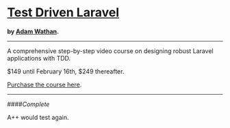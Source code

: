 # [Test Driven Laravel](https://adamwathan.me/test-driven-laravel/) 

__by [Adam Wathan](https://adamwathan.me).__

---

A comprehensive step-by-step video course on designing robust Laravel applications with TDD.

$149 until February 16th, $249 thereafter.

[Purchase the course here](https://course.testdrivenlaravel.com/early-access).

---

####_Complete_

A++ would test again.
